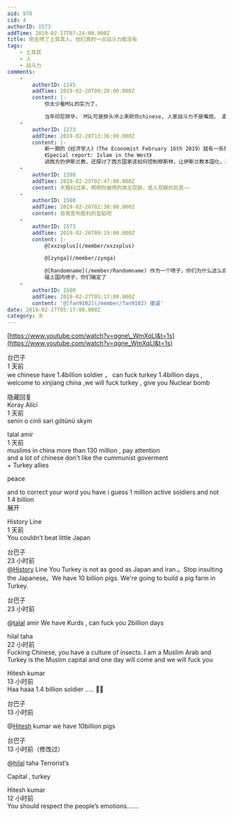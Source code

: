 ```yaml
---
aid: 970
cid: 4
authorID: 1573
addTime: 2019-02-17T07:24:00.000Z
title: 刚去喷了土耳其人，他们真的一点战斗力都没有
tags:
    - 土耳其
    - 人
    - 战斗力
comments:
    -
        authorID: 1145
        addTime: 2019-02-20T09:20:00.000Z
        content: |-
            你太少看MSL的实力了，

            当年印尼排华， MSL可是排头冲上来砍你chinese, 人家战斗力不是嘴炮， 直接上大刀血拼的。
    -
        authorID: 1273
        addTime: 2019-02-20T13:36:00.000Z
        content: |-
            新一期的《经济学人》（The Economist February 16th 2019）就有一系列文章。  
            《Special report: Islam in the West》  
            讲西方的伊斯兰教，还探讨了西方国家该如何控制穆斯林，让伊斯兰教本国化，减少外国势力影响。
    -
        authorID: 1398
        addTime: 2019-02-25T02:47:00.000Z
        content: 大略扫过来，明明你被喷的体无完肤，丢人现眼的玩意~~
    -
        authorID: 1580
        addTime: 2019-02-26T02:38:00.000Z
        content: 自我宣布胜利的去贴吧
    -
        authorID: 1573
        addTime: 2019-02-26T09:19:00.000Z
        content: |-
            @[xxzxplus](/member/xxzxplus)

            @[zynga](/member/zynga)

            @[Randomname](/member/Randomname) 作为一个喷子，你们为什么这么自卑  
            碰上国内喷子，你们输定了
    -
        authorID: 1580
        addTime: 2019-02-27T05:17:00.000Z
        content: '@[fan9102](/member/fan9102) 傻逼'
date: 2019-02-27T05:17:00.000Z
category: 水
---
```


[https://www.youtube.com/watch?v=qgne\_WmXqLI&t=1s](https://www.youtube.com/watch?v=qgne_WmXqLI&t=1s)

台巴子  
1 天前  
we chinese have 1.4billion soldier ， can fuck turkey 1.4billion days , welcome to xinjiang china ,we will fuck turkey , give you Nuclear bomb﻿

隐藏回复  
Koray Alici  
1 天前  
senin o cinli sari götünü skym﻿

talal amir  
1 天前  
muslims in china more than 130 million , pay attention  
and a lot of chinese don't like the cummunist goverment  
\+ Turkey allies

peace

and to correct your word you have i guess 1 million active soldiers and not 1.4 billion﻿  
展开

History Line  
1 天前  
You couldn’t beat little Japan﻿

台巴子  
23 小时前  
​ @[History](/member/History) Line You Turkey is not as good as Japan and iran.。Stop insulting the Japanese。We have 10 billion pigs. We're going to build a pig farm in Turkey.﻿

台巴子  
23 小时前

@[talal](/member/talal) amir We have Kurds , can fuck you 2billion days﻿

hilal taha  
22 小时前  
Fucking Chinese, you have a culture of insects. I am a Muslim Arab and Turkey is the Muslim capital and one day will come and we will fuck you﻿

Hitesh kumar  
13 小时前  
Haa haaa 1.4 billion soldier ..... 🤣🤣﻿

台巴子  
13 小时前

@[Hitesh](/member/Hitesh) kumar we have 10billion pigs﻿

台巴子  
13 小时前（修改过）

@[hilal](/member/hilal) taha Terrorist‘s

Capital , turkey﻿

Hitesh kumar  
12 小时前  
You should respect the people’s emotions.......
